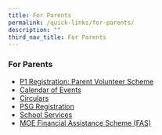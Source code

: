```yaml
---
title: For Parents
permalink: /quick-links/for-parents/
description: ""
third_nav_title: For Parents
---
```

### **For Parents**

*   [P1 Registration: Parent Volunteer Scheme](https://www.woodlandspri.moe.edu.sg/quick-links/for-parents/parent-volunteer-scheme/)
*   [Calendar of Events](https://www.woodlandspri.moe.edu.sg/quick-links/for-parents/calender-of-events/)   
*   [Circulars](https://www.woodlandspri.moe.edu.sg/quick-links/for-parents/circulars/)
*   [PSG Registration](https://www.woodlandspri.moe.edu.sg/quick-links/for-parents/psg-registration/)
*   [School Services](https://www.woodlandspri.moe.edu.sg/quick-links/for-parents/school-services/) 
*   [MOE Financial Assistance Scheme (FAS)](https://www.woodlandspri.moe.edu.sg/quick-links/for-parents/fas/)